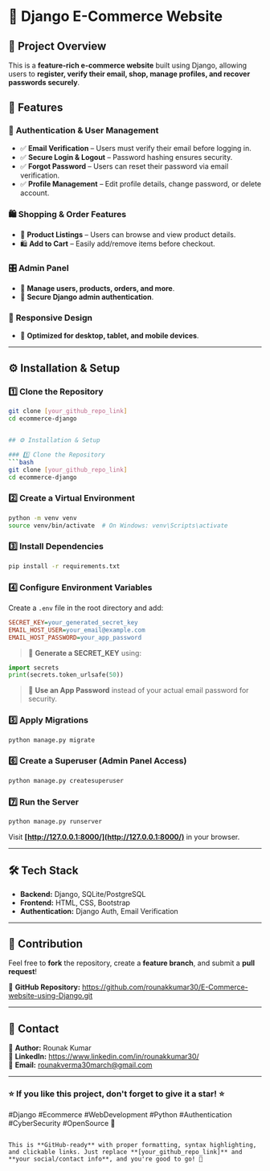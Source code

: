 # 🛒 Django E-Commerce Website  

## 📌 Project Overview  
This is a **feature-rich e-commerce website** built using Django, allowing users to **register, verify their email, shop, manage profiles, and recover passwords securely**.  

## 🚀 Features  

### 🔐 **Authentication & User Management**  
- ✅ **Email Verification** – Users must verify their email before logging in.  
- ✅ **Secure Login & Logout** – Password hashing ensures security.  
- ✅ **Forgot Password** – Users can reset their password via email verification.  
- ✅ **Profile Management** – Edit profile details, change password, or delete account.  

### 🛍️ **Shopping & Order Features**  
- 🛒 **Product Listings** – Users can browse and view product details.  
- 🛍️ **Add to Cart** – Easily add/remove items before checkout.   

### 🎛️ **Admin Panel**  
- 🔧 **Manage users, products, orders, and more**.  
- 🔑 **Secure Django admin authentication**.  

### 📱 **Responsive Design**  
- 📲 **Optimized for desktop, tablet, and mobile devices**.  

---

## ⚙️ Installation & Setup  

### 1️⃣ Clone the Repository  
```bash
git clone [your_github_repo_link]
cd ecommerce-django


## ⚙️ Installation & Setup  

### 1️⃣ Clone the Repository  
```bash
git clone [your_github_repo_link]
cd ecommerce-django
```

### 2️⃣ Create a Virtual Environment  
```bash
python -m venv venv
source venv/bin/activate  # On Windows: venv\Scripts\activate
```

### 3️⃣ Install Dependencies  
```bash
pip install -r requirements.txt
```

### 4️⃣ Configure Environment Variables  
Create a `.env` file in the root directory and add:  
```ini
SECRET_KEY=your_generated_secret_key
EMAIL_HOST_USER=your_email@example.com
EMAIL_HOST_PASSWORD=your_app_password
```

> 🔹 **Generate a SECRET_KEY** using:  
```python
import secrets
print(secrets.token_urlsafe(50))
```

> 🔹 **Use an App Password** instead of your actual email password for security.  

### 5️⃣ Apply Migrations  
```bash
python manage.py migrate
```

### 6️⃣ Create a Superuser (Admin Panel Access)  
```bash
python manage.py createsuperuser
```

### 7️⃣ Run the Server  
```bash
python manage.py runserver
```
Visit **[http://127.0.0.1:8000/](http://127.0.0.1:8000/)** in your browser.  

---

## 🛠 Tech Stack  
- **Backend:** Django, SQLite/PostgreSQL  
- **Frontend:** HTML, CSS, Bootstrap  
- **Authentication:** Django Auth, Email Verification  

---

## 🤝 Contribution  
Feel free to **fork** the repository, create a **feature branch**, and submit a **pull request**!  

📌 **GitHub Repository:** https://github.com/rounakkumar30/E-Commerce-website-using-Django.git 

---

## 📩 Contact  
🔹 **Author:** Rounak Kumar  
🔹 **LinkedIn:** https://www.linkedin.com/in/rounakkumar30/  
🔹 **Email:** rounakverma30march@gmail.com  

---

### ⭐ **If you like this project, don't forget to give it a star!** ⭐  

#Django #Ecommerce #WebDevelopment #Python #Authentication #CyberSecurity #OpenSource 🚀
```

This is **GitHub-ready** with proper formatting, syntax highlighting, and clickable links. Just replace **[your_github_repo_link]** and **your social/contact info**, and you're good to go! 🚀
